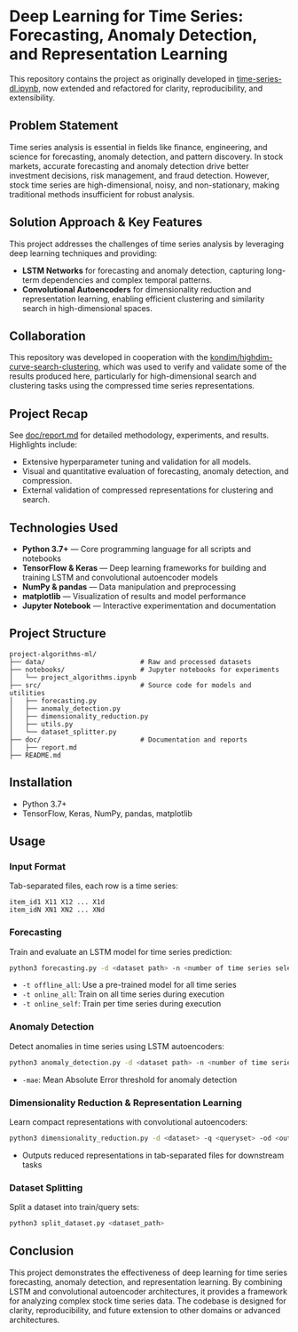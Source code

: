 # Deep Learning for Time Series: Forecasting, Anomaly Detection, and Representation Learning

This repository contains the project as originally developed in [time-series-dl.ipynb](https://gist.github.com/kondim23/3a000579d870bd0ca7edc314db58f2fa), now extended and refactored for clarity, reproducibility, and extensibility.

## Problem Statement
Time series analysis is essential in fields like finance, engineering, and science for forecasting, anomaly detection, and pattern discovery. In stock markets, accurate forecasting and anomaly detection drive better investment decisions, risk management, and fraud detection. However, stock time series are high-dimensional, noisy, and non-stationary, making traditional methods insufficient for robust analysis.

## Solution Approach & Key Features
This project addresses the challenges of time series analysis by leveraging deep learning techniques and providing:
- **LSTM Networks** for forecasting and anomaly detection, capturing long-term dependencies and complex temporal patterns.
- **Convolutional Autoencoders** for dimensionality reduction and representation learning, enabling efficient clustering and similarity search in high-dimensional spaces.

## Collaboration
This repository was developed in cooperation with the [kondim/highdim-curve-search-clustering](https://github.com/kondim23/highdim-curve-search-clustering), which was used to verify and validate some of the results produced here, particularly for high-dimensional search and clustering tasks using the compressed time series representations.

## Project Recap
See [doc/report.md](doc/report.md) for detailed methodology, experiments, and results. Highlights include:
- Extensive hyperparameter tuning and validation for all models.
- Visual and quantitative evaluation of forecasting, anomaly detection, and compression.
- External validation of compressed representations for clustering and search.

## Technologies Used

- **Python 3.7+** — Core programming language for all scripts and notebooks
- **TensorFlow & Keras** — Deep learning frameworks for building and training LSTM and convolutional autoencoder models
- **NumPy & pandas** — Data manipulation and preprocessing
- **matplotlib** — Visualization of results and model performance
- **Jupyter Notebook** — Interactive experimentation and documentation

## Project Structure
```
project-algorithms-ml/
├── data/                        # Raw and processed datasets
├── notebooks/                   # Jupyter notebooks for experiments
│   └── project_algorithms.ipynb
├── src/                         # Source code for models and utilities
│   ├── forecasting.py
│   ├── anomaly_detection.py
│   ├── dimensionality_reduction.py
│   ├── utils.py
│   └── dataset_splitter.py
├── doc/                         # Documentation and reports
│   ├── report.md
├── README.md
```

## Installation
- Python 3.7+
- TensorFlow, Keras, NumPy, pandas, matplotlib

## Usage
### Input Format
Tab-separated files, each row is a time series:
```
item_id1 X11 X12 ... X1d
item_idN XN1 XN2 ... XNd
```

### Forecasting
Train and evaluate an LSTM model for time series prediction:
```bash
python3 forecasting.py -d <dataset path> -n <number of time series selected> -t <offline_all|online_all|online_self>
```
- `-t offline_all`: Use a pre-trained model for all time series
- `-t online_all`: Train on all time series during execution
- `-t online_self`: Train per time series during execution

### Anomaly Detection
Detect anomalies in time series using LSTM autoencoders:
```bash
python3 anomaly_detection.py -d <dataset path> -n <number of time series selected> -t <offline_all|online_all> -mae <error value as double>
```
- `-mae`: Mean Absolute Error threshold for anomaly detection

### Dimensionality Reduction & Representation Learning
Learn compact representations with convolutional autoencoders:
```bash
python3 dimensionality_reduction.py -d <dataset> -q <queryset> -od <output_dataset_file> -oq <output_query_file> -t <offline_all|online_all>
```
- Outputs reduced representations in tab-separated files for downstream tasks

### Dataset Splitting
Split a dataset into train/query sets:
```bash
python3 split_dataset.py <dataset_path>
```

## Conclusion
This project demonstrates the effectiveness of deep learning for time series forecasting, anomaly detection, and representation learning. By combining LSTM and convolutional autoencoder architectures, it provides a framework for analyzing complex stock time series data. The codebase is designed for clarity, reproducibility, and future extension to other domains or advanced architectures.

